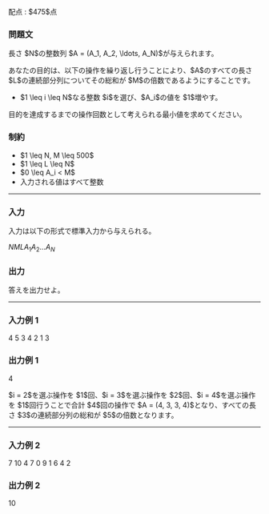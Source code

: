 
<div>

<span>

<span>

<p>
配点 : $475$点
</p>

<div>

<section>

### **問題文**

<p>
長さ $N$の整数列 $A = (A_1, A_2, \ldots, A_N)$が与えられます。
</p>

<p>
あなたの目的は、以下の操作を繰り返し行うことにより、$A$のすべての長さ $L$の連続部分列についてその総和が $M$の倍数であるようにすることです。
</p>

<ul>

<li>
$1 \leq i \leq N$なる整数 $i$を選び、$A_i$の値を $1$増やす。
</li>

</ul>

<p>
目的を達成するまでの操作回数として考えられる最小値を求めてください。
</p>

</section>

</div>

<div>

<section>

### **制約**

<ul>

<li>
$1 \leq N, M \leq 500$
</li>

<li>
$1 \leq L \leq N$
</li>

<li>
$0 \leq A_i < M$
</li>

<li>
入力される値はすべて整数
</li>

</ul>

</section>

</div>

---

<div>

<div>

<section>

### **入力**

<p>
入力は以下の形式で標準入力から与えられる。
</p>

<div>

$N$$M$$L$$A_1$$A_2$$\ldots$$A_N$
</div>

</section>

</div>

<div>

<section>

### **出力**

<p>
答えを出力せよ。
</p>

</section>

</div>

</div>

---

<div>

<section>

### **入力例 1**

<div>

4 5 3
4 2 1 3

</div>

</section>

</div>

<div>

<section>

### **出力例 1**

<div>

4

</div>

<p>
$i = 2$を選ぶ操作を $1$回、$i = 3$を選ぶ操作を $2$回、$i = 4$を選ぶ操作を $1$回行うことで合計 $4$回の操作で $A = (4, 3, 3, 4)$となり、すべての長さ $3$の連続部分列の総和が $5$の倍数となります。
</p>

</section>

</div>

---

<div>

<section>

### **入力例 2**

<div>

7 10 4
7 0 9 1 6 4 2

</div>

</section>

</div>

<div>

<section>

### **出力例 2**

<div>

10

</div>

</section>

</div>

</span>

</span>

</div>
